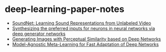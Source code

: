 # deep-learning-paper-notes
- [SoundNet: Learning Sound Representations from Unlabeled Video](https://github.com/yenchenlin/deep-learning-paper-notes/blob/master/notes/soundnet.md)
- [Synthesizing the preferred inputs for neurons in neural networks via deep generator networks](https://github.com/yenchenlin/deep-learning-paper-notes/blob/master/notes/synthesizing_inputs_for_GAN.md)
- [Generating Images with Perceptual Similarity based on Deep Networks](https://github.com/yenchenlin/deep-learning-paper-notes/blob/master/notes/perceptual_similarity.md)
- [Model-Agnostic Meta-Learning for Fast Adaptation of Deep Networks](https://github.com/yenchenlin/deep-learning-paper-notes/blob/master/notes/MAML.md)
